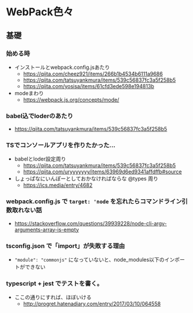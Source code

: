 # WebPack色々

## 基礎

### 始める時

- インストールとwebpack.config.jsあたり
  - <https://qiita.com/cheez921/items/266b1b4534b6111a9686>
  - <https://qiita.com/tatsuyankmura/items/539c56837fc3a5f258b5>
  - <https://qiita.com/yosisa/items/61cfd3ede598e194813b>
- modeまわり
  - <https://webpack.js.org/concepts/mode/>

### babel込でloderのあたり

- <https://qiita.com/tatsuyankmura/items/539c56837fc3a5f258b5>

### TSでコンソールアプリを作りたかった…

- babelとloder設定周り
  - <https://qiita.com/tatsuyankmura/items/539c56837fc3a5f258b5>
  - <https://qiita.com/uryyyyyyy/items/63969d6ed9341affdffb#source>
- しょっぱなにいんぽーとしておかなければならな @types 周り
  - <https://ics.media/entry/4682>

### webpack.config.js で `target: 'node` を忘れたらコマンドライン引数取れない話

- <https://stackoverflow.com/questions/39939228/node-cli-argv-arguments-array-is-empty>

### tsconfig.json で「import」が失敗する理由

- `"module": "commonjs"` になっていないと、node_modules以下のインポートができない

### typescript + jest でテストを書く。

- ここの通りにすれば、ほぼいける
  - http://progret.hatenadiary.com/entry/2017/03/10/064558
